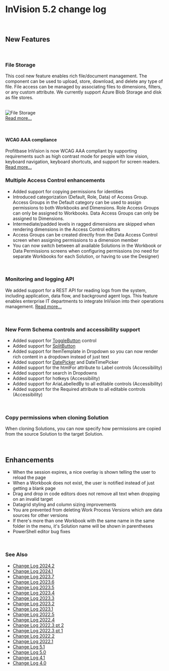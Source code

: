 
# InVision 5.2 change log

<br/>

## New Features

<br/>

### File Storage

This cool new feature enables rich file/document management. The component can be used to upload, store, download, and delete any type of file.
File access can be managed by associating files to dimensions, filters, or any custom attribute. We currently support Azure Blob Storage and disk as file stores.  
<br/>

![File Storage](https://profitbasedocs.blob.core.windows.net/images/FileStorage_Panel.PNG)  
[Read more...](../docs/filestorage.md)

<br/>

#### WCAG AAA compliance

Profitbase InVision is now WCAG AAA compliant by supporting requirements such as high contrast mode for people with low vision, keyboard navigation, keyboard shortcuts, and support for screen readers.  
[Read more...](../docs/accessibility/accessibility.md)
<br/>

### Multiple Access Control enhancements

- Added support for copying permissions for identities
- Introduced categorization (Default, Role, Data) of Access Group.  
  Access Groups in the Default category can be used to assign permissions to both Workbooks and Dimensions.
  Role Access Groups can only be assigned to Workbooks. Data Access Groups can only be assigned to Dimensions.
- Intermediate/padded levels in ragged dimensions are skipped when rendering dimensions in the Access Control editors
- Access Groups can be created directly from the Data Access Control screen when assigning permissions to a dimension member
- You can now switch between all available Solutions in the Workbook or Data Permissions screens when configuring permissions (no need for separate Workbooks for each Solution, or having to use the Designer)

<br/>

### Monitoring and logging API

We added support for a REST API for reading logs from the system, including application, data flow, and background agent logs.
This feature enables enterprise IT departments to integrate InVision into their operations management.
[Read more...](../docs/systemsetup/monitoring/httpapi.md)

<br/>

### New Form Schema controls and accessibility support

- Added support for [ToggleButton](../docs/forms/formschemas/controls/togglebutton.md) control
- Added support for [SplitButton](../docs/forms/formschemas/controls/splitbutton.md)
- Added support for ItemTemplate in Dropdown so you can now render rich content in a dropdown instead of just text
- Added support for [DatePicker](../docs/forms/formschemas/controls/datepicker.md) and DateTimePicker
- Added support for the htmlFor attribute to Label controls (Accessibility)
- Added support for search in Dropdowns
- Added support for hotkeys (Accessibility)
- Added support for AriaLabelledBy to all editable controls (Accessibility)
- Added support for the Required attribute to all editable controls (Accessibility)

<br/>

### Copy permissions when cloning Solution

When cloning Solutions, you can now specify how permissions are copied from the source Solution to the target Solution.

<br/>

## Enhancements

- When the session expires, a nice overlay is shown telling the user to reload the page
- When a Workbook does not exist, the user is notified instead of just getting a blank page
- Drag and drop in code editors does not remove all text when dropping on an invalid target
- Datagrid styling and column sizing improvements
- You are prevented from deleting Work Process Versions which are data sources for other versions
- If there's more than one Workbook with the same name in the same folder in the menu, it's Solution name will be shown in parentheses
- PowerShell editor bug fixes

<br/>

### See Also

- [Change Log 2024.2](changelog24_2.md)
- [Change Log 2024.1](changelog24_1.md)
- [Change Log 2023.7](changelog23_7.md)
- [Change Log 2023.6](changelog23_6.md)
- [Change Log 2023.5](changelog23_5.md)
- [Change Log 2023.4](changelog23_4.md)
- [Change Log 2023.3](changelog23_3.md)
- [Change Log 2023.2](changelog23_2.md)
- [Change Log 2023.1](changelog23_1.md)
- [Change Log 2022.5](changelog22_5.md)
- [Change Log 2022.4](changelog22_4.md)
- [Change Log 2022.3 pt 2](changelog22_3_2.md)
- [Change Log 2022.3 pt 1](changelog22_3_1.md)
- [Change Log 2022.2](changelog22_2.md)
- [Change Log 2022.1](changelog22_1.md)
- [Change Log 5.1](changelog51.md)
- [Change Log 5.0](changelog5.md)
- [Change Log 4.1](changelog41.md)
- [Change Log 4.0](changelog40.md)

